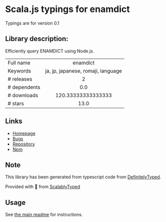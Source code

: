 
# Scala.js typings for enamdict

Typings are for version 0.1

## Library description:
Efficiently query ENAMDICT using Node.js.

|                    |                 |
| ------------------ | :-------------: |
| Full name          | enamdict |
| Keywords           | ja, jp, japanese, romaji, language |
| # releases         | 2 |
| # dependents       | 0.0 |
| # downloads        | 120.33333333333333 |
| # stars            | 13.0 |

## Links
- [Homepage](https://github.com/jeresig/node-enamdict#readme)
- [Bugs](https://github.com/jeresig/node-enamdict/issues)
- [Repository](https://github.com/jeresig/node-enamdict)
- [Npm](https://www.npmjs.com/package/enamdict)
    


## Note
This library has been generated from typescript code from [DefinitelyTyped](https://definitelytyped.org).

Provided with :purple_heart: from [ScalablyTyped](https://github.com/oyvindberg/ScalablyTyped)

## Usage
See [the main readme](../../readme.md) for instructions.


